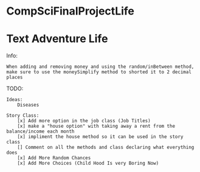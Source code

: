 # CompSciFinalProjectLife
# Text Adventure Life

Info:

    When adding and removing money and using the random/inBetween method, make sure to use the moneySimplify method to shorted it to 2 decimal places

TODO:

    Ideas:
        Diseases

    Story Class:
        [x] Add more option in the job class (Job Titles)
        [x] make a "house option" with taking away a rent from the balance/income each month
        [x] impliment the house method so it can be used in the story class
        [] Comment on all the methods and class declaring what everything does
        [x] Add More Random Chances
        [x] Add More Choices (Child Hood Is very Boring Now)
